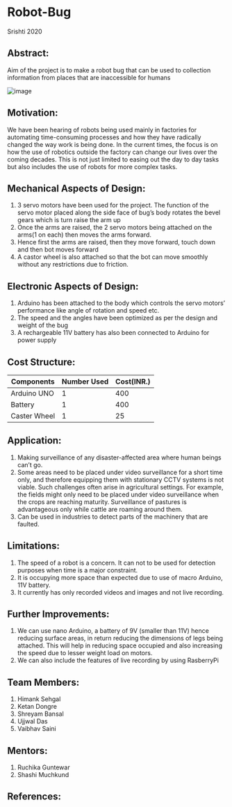 # Robot-Bug
Srishti 2020
## Abstract:<br/>
Aim of the project is to make a robot bug that can be used to collection information from places that are inaccessible for humans<br/>

![image](https://user-images.githubusercontent.com/55125159/88085295-47a00a80-cba3-11ea-95ea-f0bd5559e5a1.jpg)

 
## Motivation:<br/>
We have been hearing of robots being used mainly in factories for automating time-consuming processes and how they have radically changed the way work is being done. In the current times, the focus is on how the use of robotics outside the factory can change our lives over the coming decades. This is not just limited to easing out the day to day tasks but also includes the use of robots for more complex tasks. 

## Mechanical Aspects of Design:
1)	3 servo motors have been used for the project. The function of the servo motor placed along the side face of bug’s body rotates the bevel gears which is turn raise the arm up
2)	Once the arms are raised, the 2 servo motors being attached on the arms(1 on each) then moves the arms forward. 
3)	Hence first the arms are raised, then they move forward, touch down and then bot moves forward
4)	A castor wheel is also attached so that the bot can move smoothly without any restrictions due to friction. 


## Electronic Aspects of Design:
1)	Arduino has been attached to the body which controls the servo motors’ performance like angle of rotation and speed etc.
2)	The speed and the angles have been optimized as per the design and weight of the bug
3)	A rechargeable 11V battery has also been connected to Arduino for power supply




## Cost Structure:
|Components    |Number Used|Cost(INR.) |
|---           |---	   |---        |
|Arduino UNO   |1          |400        |
|Battery       |1          |400        |
|Caster Wheel  |1          |25         |

	
                                                            

## Application:

1)	Making surveillance of any disaster-affected area where human beings can’t go.
2)	Some areas need to be placed under video surveillance for a short time only, and therefore equipping them with stationary CCTV systems is not viable. Such challenges often arise in agricultural settings. For example, the fields might only need to be placed under video surveillance when the crops are reaching maturity. Surveillance of pastures is advantageous only while cattle are roaming around them. 
3)	Can be used in industries to detect parts of the machinery that are faulted. 

## Limitations:
1)	The speed of a robot is a concern. It can not to be used for detection purposes when time is a major constraint.
2)	It is occupying more space than expected due to use of macro Arduino, 11V battery.
3)	It currently has only recorded videos and images and not live recording.

## Further Improvements:
1)	We can use nano Arduino, a battery of 9V (smaller than 11V) hence reducing surface areas, in return reducing the dimensions of legs being attached. This will help in reducing space occupied and also increasing the speed due to lesser weight load on motors.
2)	We can also include the features of live recording by using RasberryPi



## Team Members:
1)	Himank Sehgal
2)	Ketan Dongre
3)	Shreyam Bansal
4)	Ujjwal Das
5)	Vaibhav Saini



## Mentors:
1)	Ruchika Guntewar
2)	Shashi Muchkund


## References:
